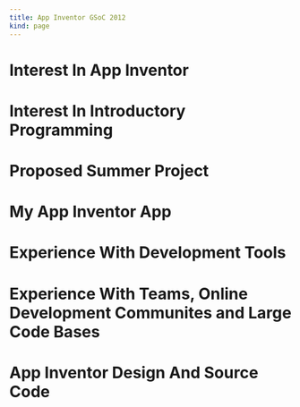 ```yaml
---
title: App Inventor GSoC 2012
kind: page
---
```


# Interest In App Inventor

# Interest In Introductory Programming

# Proposed Summer Project

# My App Inventor App

# Experience With Development Tools

# Experience With Teams, Online Development Communites and Large Code Bases

# App Inventor Design And Source Code
